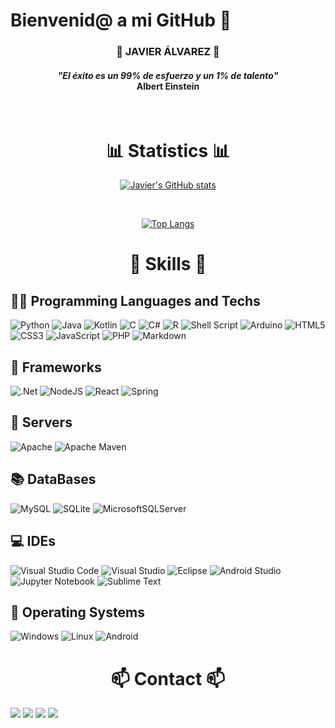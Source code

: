 # Bienvenid@ a mi GitHub 👋

<div align="center">
    <h3>🤖 JAVIER ÁLVAREZ 👾</h3>
    <h4><i>"El éxito es un 99% de esfuerzo y un 1% de talento"</i><br/><strong>Albert Einstein</strong></h4>
</div>

<br/>

<h1 align = "middle">📊 Statistics 📊</h1>
<div align="center">

[![Javier's GitHub stats](https://github-readme-stats.vercel.app/api?username=jalvarezz13&count_private=true&show_icons=true&bg_color=30,0ff1ce,904e95&title_color=fff&text_color=fff&hide=contribs,prs)](https://github.com/anuraghazra/github-readme-stats)

<br/>

[![Top Langs](https://github-readme-stats.vercel.app/api/top-langs/?username=jalvarezz13&langs_count=10&layout=compact&bg_color=30,0ff1ce,904e95&title_color=fff&text_color=fff)
](https://github.com/anuraghazra/github-readme-stats)

</div>


<h1 align = "middle">🚀 Skills 🚀</h1>

## 👨‍💻 Programming Languages and Techs
![Python](https://img.shields.io/badge/python-3670A0?style=for-the-badge&logo=python&logoColor=ffdd54)
![Java](https://img.shields.io/badge/java-%23ED8B00.svg?style=for-the-badge&logo=java&logoColor=white)
![Kotlin](https://img.shields.io/badge/kotlin-%230095D5.svg?style=for-the-badge&logo=kotlin&logoColor=white)
![C](https://img.shields.io/badge/c-%2300599C.svg?style=for-the-badge&logo=c&logoColor=white)
![C#](https://img.shields.io/badge/c%23-%23239120.svg?style=for-the-badge&logo=c-sharp&logoColor=white)
![R](https://img.shields.io/badge/r-%23276DC3.svg?style=for-the-badge&logo=r&logoColor=white)
![Shell Script](https://img.shields.io/badge/shell_script-%23121011.svg?style=for-the-badge&logo=gnu-bash&logoColor=white)
![Arduino](https://img.shields.io/badge/-Arduino-00979D?style=for-the-badge&logo=Arduino&logoColor=white)
![HTML5](https://img.shields.io/badge/html5-%23E34F26.svg?style=for-the-badge&logo=html5&logoColor=white)
![CSS3](https://img.shields.io/badge/css3-%231572B6.svg?style=for-the-badge&logo=css3&logoColor=white)
![JavaScript](https://img.shields.io/badge/javascript-%23323330.svg?style=for-the-badge&logo=javascript&logoColor=%23F7DF1E)
![PHP](https://img.shields.io/badge/php-%23777BB4.svg?style=for-the-badge&logo=php&logoColor=white)
![Markdown](https://img.shields.io/badge/markdown-%23000000.svg?style=for-the-badge&logo=markdown&logoColor=white)

## 📑 Frameworks
![.Net](https://img.shields.io/badge/.NET-5C2D91?style=for-the-badge&logo=.net&logoColor=white)
![NodeJS](https://img.shields.io/badge/node.js-6DA55F?style=for-the-badge&logo=node.js&logoColor=white)
![React](https://img.shields.io/badge/react-%2320232a.svg?style=for-the-badge&logo=react&logoColor=%2361DAFB)
![Spring](https://img.shields.io/badge/spring-%236DB33F.svg?style=for-the-badge&logo=spring&logoColor=white)
<!---![Angular](https://img.shields.io/badge/angular-%23DD0031.svg?style=for-the-badge&logo=angular&logoColor=white) ---> 

## 🔀 Servers
![Apache](https://img.shields.io/badge/apache-%23D42029.svg?style=for-the-badge&logo=apache&logoColor=white)
![Apache Maven](https://img.shields.io/badge/Apache%20Maven-C71A36?style=for-the-badge&logo=Apache%20Maven&logoColor=white)

## 📚 DataBases
![MySQL](https://img.shields.io/badge/mysql-%2300f.svg?style=for-the-badge&logo=mysql&logoColor=white)
![SQLite](https://img.shields.io/badge/sqlite-%2307405e.svg?style=for-the-badge&logo=sqlite&logoColor=white)
![MicrosoftSQLServer](https://img.shields.io/badge/Microsoft%20SQL%20Sever-CC2927?style=for-the-badge&logo=microsoft%20sql%20server&logoColor=white)

## 💻 IDEs
![Visual Studio Code](https://img.shields.io/badge/Visual%20Studio%20Code-0078d7.svg?style=for-the-badge&logo=visual-studio-code&logoColor=white)
![Visual Studio](https://img.shields.io/badge/Visual%20Studio-5C2D91.svg?style=for-the-badge&logo=visual-studio&logoColor=white)
![Eclipse](https://img.shields.io/badge/Eclipse-FE7A16.svg?style=for-the-badge&logo=Eclipse&logoColor=white)
![Android Studio](https://img.shields.io/badge/Android%20Studio-3DDC84.svg?style=for-the-badge&logo=android-studio&logoColor=white)
![Jupyter Notebook](https://img.shields.io/badge/jupyter-%23FA0F00.svg?style=for-the-badge&logo=jupyter&logoColor=white)
![Sublime Text](https://img.shields.io/badge/sublime_text-%23575757.svg?style=for-the-badge&logo=sublime-text&logoColor=important)

## 📲 Operating Systems
![Windows](https://img.shields.io/badge/Windows-0078D6?style=for-the-badge&logo=windows&logoColor=white)
![Linux](https://img.shields.io/badge/Linux-FCC624?style=for-the-badge&logo=linux&logoColor=black)
![Android](https://img.shields.io/badge/Android-3DDC84?style=for-the-badge&logo=android&logoColor=white)


<h1 align = "middle">📫 Contact 📫</h1>
<a title="Gmail" href="mailto:jav.alv.par@gmail.com"><img src="https://img.shields.io/badge/Gmail-D14836?style=for-the-badge&logo=gmail&logoColor=white"/></a>
<a title="Linkedin" href="https://www.linkedin.com/in/javieralpa/"><img src="https://img.shields.io/badge/linkedin-%230077B5.svg?style=for-the-badge&logo=linkedin&logoColor=white"/></a>
<a title="Telegram" href="https://t.me/jap13"><img src="https://img.shields.io/badge/Telegram-2CA5E0?style=for-the-badge&logo=telegram&logoColor=white"/></a>
<a title="Website" href="https://jalvarezz13.github.io/"><img src="https://img.shields.io/badge/Sitio%20Web-black?style=for-the-badge&logo=JSON%20web%20tokens"/></a>
